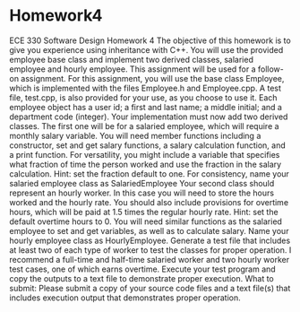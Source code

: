 # Homework4
ECE 330 Software Design
Homework 4
The objective of this homework is to give you experience using inheritance with C++. You will use the
provided employee base class and implement two derived classes, salaried employee and hourly
employee. This assignment will be used for a follow-on assignment.
For this assignment, you will use the base class Employee, which is implemented with the files
Employee.h and Employee.cpp. A test file, test.cpp, is also provided for your use, as you choose to use
it.
Each employee object has a user id; a first and last name; a middle initial; and a department code
(integer). Your implementation must now add two derived classes. The first one will be for a salaried
employee, which will require a monthly salary variable. You will need member functions including a
constructor, set and get salary functions, a salary calculation function, and a print function. For
versatility, you might include a variable that specifies what fraction of time the person worked and use
the fraction in the salary calculation. Hint: set the fraction default to one. For consistency, name your
salaried employee class as SalariedEmployee
Your second class should represent an hourly worker. In this case you will need to store the hours
worked and the hourly rate. You should also include provisions for overtime hours, which will be paid at
1.5 times the regular hourly rate. Hint: set the default overtime hours to 0. You will need similar
functions as the salaried employee to set and get variables, as well as to calculate salary. Name your
hourly employee class as HourlyEmployee.
Generate a test file that includes at least two of each type of worker to test the classes for proper
operation. I recommend a full-time and half-time salaried worker and two hourly worker test cases, one
of which earns overtime.
Execute your test program and copy the outputs to a text file to demonstrate proper execution.
What to submit:
Please submit a copy of your source code files and a text file(s) that includes execution output that
demonstrates proper operation. 
